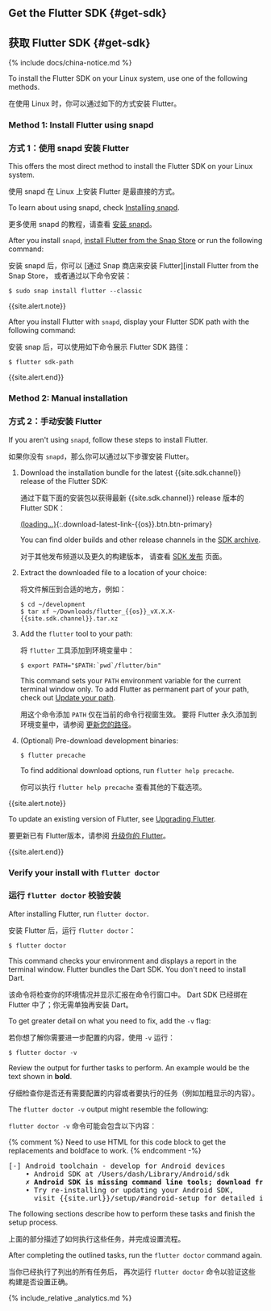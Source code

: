 ## Get the Flutter SDK {#get-sdk}

## 获取 Flutter SDK {#get-sdk}

{% include docs/china-notice.md %}

To install the Flutter SDK on your Linux system,
use one of the following methods.

在使用 Linux 时，你可以通过如下的方式安装 Flutter。

### Method 1: Install Flutter using snapd

### 方式 1：使用 snapd 安装 Flutter

This offers the most direct method to install
the Flutter SDK on your Linux system.

使用 snapd 在 Linux 上安装 Flutter 是最直接的方式。

To learn about using snapd, check [Installing snapd][].

更多使用 snapd 的教程，请查看 [安装 snapd][Installing snapd]。

After you install `snapd`, [install Flutter from the Snap Store][] or
run the following command:

安装 snapd 后，你可以
[通过 Snap 商店来安装 Flutter][install Flutter from the Snap Store，
或者通过以下命令安装：

```terminal
$ sudo snap install flutter --classic
```

{{site.alert.note}}

  After you install Flutter with `snapd`,
  display your Flutter SDK path with the following command:

  安装 snap 后，可以使用如下命令展示 Flutter SDK 路径：

  ```terminal
  $ flutter sdk-path
  ```

{{site.alert.end}}

### Method 2: Manual installation

### 方式 2：手动安装 Flutter

If you aren't using `snapd`, follow these steps to install Flutter.

如果你没有 `snapd`，那么你可以通过以下步骤安装 Flutter。

1. Download the installation bundle for the latest
   {{site.sdk.channel}} release of the Flutter SDK:

   通过下载下面的安装包以获得最新 {{site.sdk.channel}} release 版本的 Flutter SDK：

   [(loading...)](#){:.download-latest-link-{{os}}.btn.btn-primary}

   You can find older builds and other release channels in the [SDK archive][].

   对于其他发布频道以及更久的构建版本，
   请查看 [SDK 发布][SDK archive] 页面。

1. Extract the downloaded file to a location of your choice:

   将文件解压到合适的地方，例如：

    ```terminal
    $ cd ~/development
    $ tar xf ~/Downloads/flutter_{{os}}_vX.X.X-{{site.sdk.channel}}.tar.xz
    ```

1. Add the `flutter` tool to your path:

   将 `flutter` 工具添加到环境变量中：

    ```terminal
    $ export PATH="$PATH:`pwd`/flutter/bin"
    ```

    This command sets your `PATH` environment variable for the current
    terminal window only.
    To add Flutter as permanent part of your path,
    check out [Update your path][].

   用这个命令添加 `PATH` 仅在当前的命令行视窗生效。
   要将 Flutter 永久添加到环境变量中，请参阅
   [更新您的路径][Update your path]。

1. (Optional) Pre-download development binaries:

    ```terminal
    $ flutter precache
    ```

    To find additional download options, run `flutter help precache`.

   你可以执行 `flutter help precache` 查看其他的下载选项。

{{site.alert.note}}

  To update an existing version of Flutter, see [Upgrading Flutter][].

  要更新已有 Flutter版本，请参阅 [升级你的 Flutter][Upgrading Flutter]。

{{site.alert.end}}

### Verify your install with `flutter doctor`

### 运行 `flutter doctor` 校验安装

After installing Flutter, run `flutter doctor`.

安装 Flutter 后，运行 `flutter doctor`：

```terminal
$ flutter doctor
```

This command checks your environment and displays a report in the
terminal window.
Flutter bundles the Dart SDK. You don't need to install Dart.

该命令将检查你的环境情况并显示汇报在命令行窗口中。
Dart SDK 已经绑在 Flutter 中了；你无需单独再安装 Dart。

To get greater detail on what you need to fix, add the `-v` flag:

若你想了解你需要进一步配置的内容，使用 `-v` 运行：

```terminal
$ flutter doctor -v
```

Review the output for further tasks to perform.
An example would be the text shown in **bold**.

仔细检查你是否还有需要配置的内容或者要执行的任务（例如加粗显示的内容）。

The `flutter doctor -v` output might resemble the following:

`flutter doctor -v` 命令可能会包含以下内容：

{% comment %}
Need to use HTML for this code block to get the replacements
and boldface to work.
{% endcomment -%}

<pre>
[-] Android toolchain - develop for Android devices
    • Android SDK at /Users/dash/Library/Android/sdk
    <strong>✗ Android SDK is missing command line tools; download from https://goo.gl/XxQghQ</strong>
    • Try re-installing or updating your Android SDK,
      visit {{site.url}}/setup/#android-setup for detailed instructions.
</pre>

The following sections describe how to perform these tasks
and finish the setup process.

上面的部分描述了如何执行这些任务，并完成设置流程。

After completing the outlined tasks,
run the `flutter doctor` command again.

当你已经执行了列出的所有任务后，
再次运行 `flutter doctor` 命令以验证这些构建是否设置正确。

{% include_relative _analytics.md %}

[Flutter repo]: {{site.repo.flutter}}
[install Flutter from the Snap Store]: https://snapcraft.io/flutter
[Installing snapd]: https://snapcraft.io/docs/installing-snapd
[SDK archive]: {{site.url}}/release/archive
[Update your path]: #update-your-path
[Upgrading Flutter]: {{site.url}}/release/upgrade
